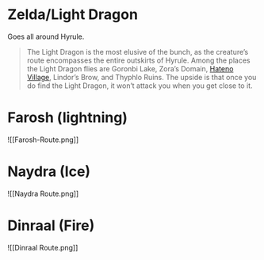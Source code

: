 # Zelda/Light Dragon
Goes all around Hyrule. 
> The Light Dragon is the most elusive of the bunch, as the creature’s route encompasses the entire outskirts of Hyrule. Among the places the Light Dragon flies are Goronbi Lake, Zora’s Domain, [Hateno Village](https://www.polygon.com/zelda-tears-of-the-kingdom-guide/23724339/hateno-village-location), Lindor’s Brow, and Thyphlo Ruins. The upside is that once you do find the Light Dragon, it won’t attack you when you get close to it.
# Farosh (lightning)
![[Farosh-Route.png]]
# Naydra (Ice)
![[Naydra Route.png]]
# Dinraal (Fire)
![[Dinraal Route.png]]